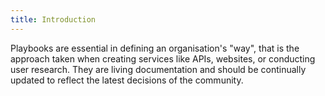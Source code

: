 ```yaml
---
title: Introduction
---
```


Playbooks are essential in defining an organisation's "way", that is the approach taken when creating services like 
APIs, websites, or conducting user research. They are living documentation and should be continually updated to reflect 
the latest decisions of the community.
